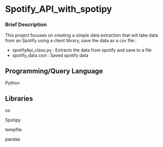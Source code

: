 # Spotify_API_with_spotipy

### Brief Description
This project focuses on creating a simple data extraction that will take data from an Spotify using a client library, save the data as a csv file.:

- spotifyApi_class.py : Extracts the data from spotify and save to a file
- spotify_data.csvl : Saved spotify data

## Programming/Query Language
Python

## Libraries
os

Spotipy

tempfile

pandas


